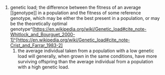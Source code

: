 1. genetic load; the difference between the fitness of an average [[genotype]] in a population and the fitness of some reference genotype, which may be either the best present in a population, or may be the theoretically optimal genotype^[https://en.wikipedia.org/wiki/Genetic_load#cite_note-Whitlock_and_Bourguet_2000-1]^[https://en.wikipedia.org/wiki/Genetic_load#cite_note-Crist_and_Farrar_1983-2]
	1. the average individual taken from a population with a low genetic load will generally, when grown in the same conditions, have more surviving offspring than the average individual from a population with a high genetic load.